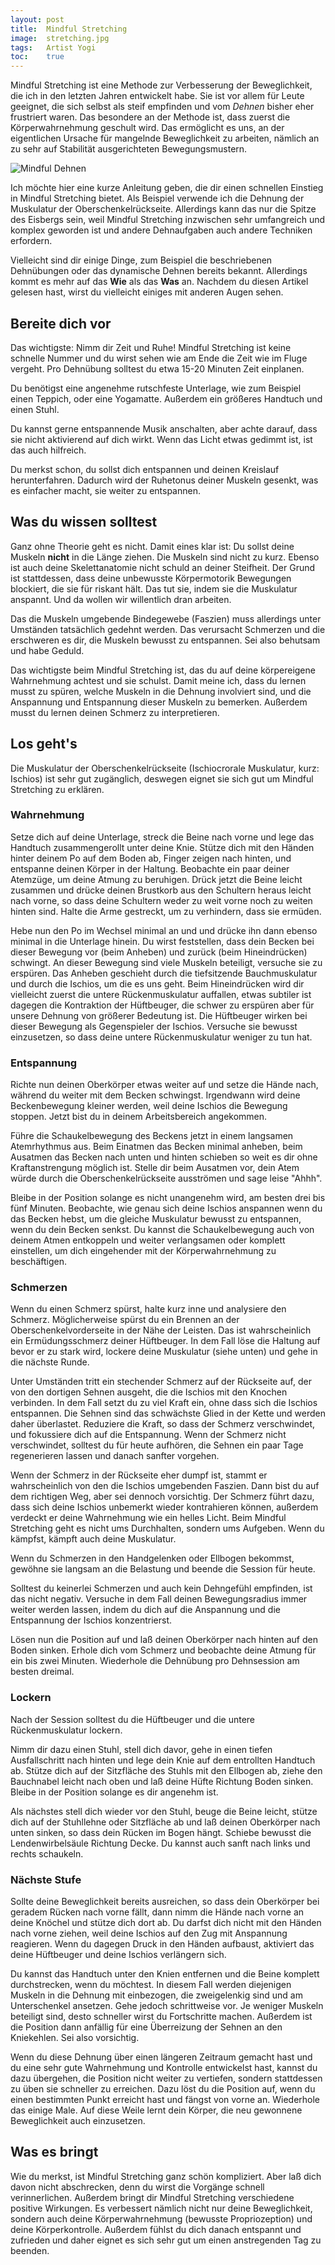 ```yaml
---
layout: post
title:  Mindful Stretching
image:  stretching.jpg
tags:   Artist Yogi
toc:    true
---
```


Mindful Stretching ist eine Methode zur Verbesserung der Beweglichkeit, die ich in den letzten Jahren entwickelt habe. Sie ist vor allem für Leute geeignet, die sich selbst als steif empfinden und vom *Dehnen* bisher eher frustriert waren. Das besondere an der Methode ist, dass zuerst die Körperwahrnehmung geschult wird. Das ermöglicht es uns, an der eigentlichen Ursache für mangelnde Beweglichkeit zu arbeiten, nämlich an zu sehr auf Stabilität ausgerichteten Bewegungsmustern.

![Mindful Dehnen]({{site.baseurl}}/images/stretching.jpg)

Ich möchte hier eine kurze Anleitung geben, die dir einen schnellen Einstieg in Mindful Stretching bietet. Als Beispiel verwende ich die Dehnung der Muskulatur der Oberschenkelrückseite. Allerdings kann das nur die Spitze des Eisbergs sein, weil Mindful Stretching inzwischen sehr umfangreich und komplex geworden ist und andere Dehnaufgaben auch andere Techniken erfordern.

Vielleicht sind dir einige Dinge, zum Beispiel die beschriebenen Dehnübungen oder das dynamische Dehnen bereits bekannt. Allerdings kommt es mehr auf das **Wie** als das **Was** an. Nachdem du diesen Artikel gelesen hast, wirst du vielleicht einiges mit anderen Augen sehen.

## Bereite dich vor ##

Das wichtigste: Nimm dir Zeit und Ruhe! Mindful Stretching ist keine schnelle Nummer und du wirst sehen wie am Ende die Zeit wie im Fluge vergeht. Pro Dehnübung solltest du etwa 15-20 Minuten Zeit einplanen.

Du benötigst eine angenehme rutschfeste Unterlage, wie zum Beispiel einen Teppich, oder eine Yogamatte. Außerdem ein größeres Handtuch und einen Stuhl.

Du kannst gerne entspannende Musik anschalten, aber achte darauf, dass sie nicht aktivierend auf dich wirkt. Wenn das Licht etwas gedimmt ist, ist das auch hilfreich.

Du merkst schon, du sollst dich entspannen und deinen Kreislauf herunterfahren. Dadurch wird der Ruhetonus deiner Muskeln gesenkt, was es einfacher macht, sie weiter zu entspannen.

## Was du wissen solltest ##

Ganz ohne Theorie geht es nicht. Damit eines klar ist: Du sollst deine Muskeln **nicht** in die Länge ziehen. Die Muskeln sind nicht zu kurz. Ebenso ist auch deine Skelettanatomie nicht schuld an deiner Steifheit. Der Grund ist stattdessen, dass deine unbewusste Körpermotorik Bewegungen blockiert, die sie für riskant hält. Das tut sie, indem sie die Muskulatur anspannt. Und da wollen wir willentlich dran arbeiten.

Das die Muskeln umgebende Bindegewebe (Faszien) muss allerdings unter Umständen tatsächlich gedehnt werden. Das verursacht Schmerzen und die erschweren es dir, die Muskeln bewusst zu entspannen. Sei also behutsam und habe Geduld.

Das wichtigste beim Mindful Stretching ist, das du auf deine körpereigene Wahrnehmung achtest und sie schulst. Damit meine ich, dass du lernen musst zu spüren, welche Muskeln in die Dehnung involviert sind, und die Anspannung und Entspannung dieser Muskeln zu bemerken. Außerdem musst du lernen deinen Schmerz zu interpretieren.

## Los geht's ##

Die Muskulatur der Oberschenkelrückseite (Ischiocrorale Muskulatur, kurz: Ischios) ist sehr gut zugänglich, deswegen eignet sie sich gut um Mindful Stretching zu erklären.

### Wahrnehmung ###

Setze dich auf deine Unterlage, streck die Beine nach vorne und lege das Handtuch zusammengerollt unter deine Knie. Stütze dich mit den Händen hinter deinem Po auf dem Boden ab, Finger zeigen nach hinten, und entspanne deinen Körper in der Haltung. Beobachte ein paar deiner Atemzüge, um deine Atmung zu beruhigen. Drück jetzt die Beine leicht zusammen und drücke deinen Brustkorb aus den Schultern heraus leicht nach vorne, so dass deine Schultern weder zu weit vorne noch zu weiten hinten sind. Halte die Arme gestreckt, um zu verhindern, dass sie ermüden.

Hebe nun den Po im Wechsel minimal an und und drücke ihn dann ebenso minimal in die Unterlage hinein. Du wirst feststellen, dass dein Becken bei dieser Bewegung vor (beim Anheben) und zurück (beim Hineindrücken) schwingt. An dieser Bewegung sind viele Muskeln beteiligt, versuche sie zu erspüren. Das Anheben geschieht durch die tiefsitzende Bauchmuskulatur und durch die Ischios, um die es uns geht. Beim Hineindrücken wird dir vielleicht zuerst die untere Rückenmuskulatur auffallen, etwas subtiler ist dagegen die Kontraktion der Hüftbeuger, die schwer zu erspüren aber für unsere Dehnung von größerer Bedeutung ist. Die Hüftbeuger wirken bei dieser Bewegung als Gegenspieler der Ischios. Versuche sie bewusst einzusetzen, so dass deine untere Rückenmuskulatur weniger zu tun hat.

### Entspannung ###

Richte nun deinen Oberkörper etwas weiter auf und setze die Hände nach, während du weiter mit dem Becken schwingst. Irgendwann wird deine Beckenbewegung kleiner werden, weil deine Ischios die Bewegung stoppen. Jetzt bist du in deinem Arbeitsbereich angekommen.

Führe die Schaukelbewegung des Beckens jetzt in einem langsamen Atemrhythmus aus. Beim Einatmen das Becken minimal anheben, beim Ausatmen das Becken nach unten und hinten schieben so weit es dir ohne Kraftanstrengung möglich ist. Stelle dir beim Ausatmen vor, dein Atem würde durch die Oberschenkelrückseite ausströmen und sage leise "Ahhh".

Bleibe in der Position solange es nicht unangenehm wird, am besten drei bis fünf Minuten. Beobachte, wie genau sich deine Ischios anspannen wenn du das Becken hebst, um die gleiche Muskulatur bewusst zu entspannen, wenn du dein Becken senkst. Du kannst die Schaukelbewegung auch von deinem Atmen entkoppeln und weiter verlangsamen oder komplett einstellen, um dich eingehender mit der Körperwahrnehmung zu beschäftigen. 

### Schmerzen ###

Wenn du einen Schmerz spürst, halte kurz inne und analysiere den Schmerz. Möglicherweise spürst du ein Brennen an der Oberschenkelvorderseite in der Nähe der Leisten. Das ist wahrscheinlich ein Ermüdungsschmerz deiner Hüftbeuger. In dem Fall löse die Haltung auf bevor er zu stark wird, lockere deine Muskulatur (siehe unten) und gehe in die nächste Runde.

Unter Umständen tritt ein stechender Schmerz auf der Rückseite auf, der von den dortigen Sehnen ausgeht, die die Ischios mit den Knochen verbinden. In dem Fall setzt du zu viel Kraft ein, ohne dass sich die Ischios entspannen. Die Sehnen sind das schwächste Glied in der Kette und werden daher überlastet. Reduziere die Kraft, so dass der Schmerz verschwindet, und fokussiere dich auf die Entspannung. Wenn der Schmerz nicht verschwindet, solltest du für heute aufhören, die Sehnen ein paar Tage regenerieren lassen und danach sanfter vorgehen.

Wenn der Schmerz in der Rückseite eher dumpf ist, stammt er wahrscheinlich von den die Ischios umgebenden Faszien. Dann bist du auf dem richtigen Weg, aber sei dennoch vorsichtig. Der Schmerz führt dazu, dass sich deine Ischios unbemerkt wieder kontrahieren können, außerdem verdeckt er deine Wahrnehmung wie ein helles Licht. Beim Mindful Stretching geht es nicht ums Durchhalten, sondern ums Aufgeben. Wenn du kämpfst, kämpft auch deine Muskulatur.

Wenn du Schmerzen in den Handgelenken oder Ellbogen bekommst, gewöhne sie langsam an die Belastung und beende die Session für heute.

Solltest du keinerlei Schmerzen und auch kein Dehngefühl empfinden, ist das nicht negativ. Versuche in dem Fall deinen Bewegungsradius immer weiter werden lassen, indem du dich auf die Anspannung und die Entspannung der Ischios konzentrierst.

Lösen nun die Position auf und laß deinen Oberkörper nach hinten auf den Boden sinken. Erhole dich vom Schmerz und beobachte deine Atmung für ein bis zwei Minuten. Wiederhole die Dehnübung pro Dehnsession am besten dreimal. 

### Lockern ###

Nach der Session solltest du die Hüftbeuger und die untere Rückenmuskulatur lockern.

Nimm dir dazu einen Stuhl, stell dich davor, gehe in einen tiefen Ausfallschritt nach hinten und lege dein Knie auf dem entrollten Handtuch ab. Stütze dich auf der Sitzfläche des Stuhls mit den Ellbogen ab, ziehe den Bauchnabel leicht nach oben und laß deine Hüfte Richtung Boden sinken. Bleibe in der Position solange es dir angenehm ist.

Als nächstes stell dich wieder vor den Stuhl, beuge die Beine leicht, stütze dich auf der Stuhllehne oder Sitzfläche ab und laß deinen Oberkörper nach unten sinken, so dass dein Rücken im Bogen hängt. Schiebe bewusst die Lendenwirbelsäule Richtung Decke. Du kannst auch sanft nach links und rechts schaukeln. 

### Nächste Stufe ###

Sollte deine Beweglichkeit bereits ausreichen, so dass dein Oberkörper bei geradem Rücken nach vorne fällt, dann nimm die Hände nach vorne an deine Knöchel und stütze dich dort ab. Du darfst dich nicht mit den Händen nach vorne ziehen, weil deine Ischios auf den Zug mit Anspannung reagieren. Wenn du dagegen Druck in den Händen aufbaust, aktiviert das deine Hüftbeuger und deine Ischios verlängern sich.

Du kannst das Handtuch unter den Knien entfernen und die Beine komplett durchstrecken, wenn du möchtest. In diesem Fall werden diejenigen Muskeln in die Dehnung mit einbezogen, die zweigelenkig sind und am Unterschenkel ansetzen. Gehe jedoch schrittweise vor. Je weniger Muskeln beteiligt sind, desto schneller wirst du Fortschritte machen. Außerdem ist die Position dann anfällig für eine Überreizung der Sehnen an den Kniekehlen. Sei also vorsichtig.

Wenn du diese Dehnung über einen längeren Zeitraum gemacht hast und du eine sehr gute Wahrnehmung und Kontrolle entwickelst hast, kannst du dazu übergehen, die Position nicht weiter zu vertiefen, sondern stattdessen zu üben sie schneller zu erreichen. Dazu löst du die Position auf, wenn du einen bestimmten Punkt erreicht hast und fängst von vorne an. Wiederhole das einige Male. Auf diese Weile lernt dein Körper, die neu gewonnene Beweglichkeit auch einzusetzen.

## Was es bringt ##

Wie du merkst, ist Mindful Stretching ganz schön kompliziert. Aber laß dich davon nicht abschrecken, denn du wirst die Vorgänge schnell verinnerlichen. Außerdem bringt dir Mindful Stretching verschiedene positive Wirkungen. Es verbessert nämlich nicht nur deine Beweglichkeit, sondern auch deine Körperwahrnehmung (bewusste Propriozeption) und deine Körperkontrolle. Außerdem fühlst du dich danach entspannt und zufrieden und daher eignet es sich sehr gut um einen anstregenden Tag zu beenden.
